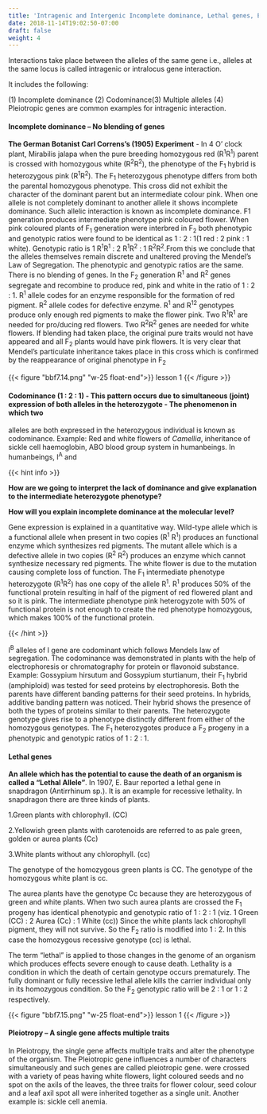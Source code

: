 ```yaml
---
title: 'Intragenic and Intergenic Incomplete dominance, Lethal genes, Epistasis'
date: 2018-11-14T19:02:50-07:00
draft: false
weight: 4
---
```


Interactions take place between the alleles of
the same gene i.e., alleles at the same locus is
called intragenic or intralocus gene interaction.

It includes the following:

(1) Incomplete dominance (2) Codominance(3) Multiple alleles (4) Pleiotropic genes are
common examples for intragenic interaction.

#### Incomplete dominance – No blending of genes

**The German Botanist Carl Correns’s (1905) Experiment** - In 4 O’ clock plant, Mirabilis jalapa when the pure breeding homozygous
red (R<sup>1</sup>R<sup>1</sup>) parent is crossed with homozygous
white (R<sup>2</sup>R<sup>2</sup>), the phenotype of the F<sub>1</sub> hybrid is
heterozygous pink (R<sup>1</sup>R<sup>2</sup>). The F<sub>1</sub> heterozygous
phenotype differs from both the parental
homozygous phenotype. This cross did not
exhibit the character of the dominant parent but
an intermediate colour pink. When one allele
is not completely dominant to another allele
it shows incomplete dominance. Such allelic
interaction is known as incomplete dominance.
F1 generation produces intermediate phenotype
pink coloured flower. When pink coloured
plants of F<sub>1</sub> generation were interbred in F<sub>2</sub> both
phenotypic and genotypic ratios were found to
be identical as 1 : 2 : 1(1 red : 2 pink : 1 white).
Genotypic ratio is 1 R<sup>1</sup>R<sup>1</sup> : 2 R<sup>1</sup>R<sup>2</sup> : 1 R<sup>2</sup>R<sup>2</sup>.From
this we conclude that the alleles themselves
remain discrete and unaltered proving the
Mendel’s Law of Segregation. The phenotypic and genotypic ratios are the same. There is no
blending of genes. In the F<sub>2</sub> generation R<sup>1</sup> and
R<sup>2</sup> genes segregate and recombine to produce
red, pink and white in the ratio of 1 : 2 : 1. R<sup>1</sup>
allele codes for an enzyme responsible for the
formation of red pigment. R<sup>2</sup> allele codes for
defective enzyme. R<sup>1</sup> and R<sup>12</sup> genotypes produce
only enough red pigments to make the flower
pink. Two R<sup>1</sup>R<sup>1</sup> are needed for pro/ducing red
flowers. Two R<sup>2</sup>R<sup>2</sup> genes are needed for white
flowers. If blending had taken place, the original
pure traits would not have appeared and all F<sub>2</sub>
plants would have pink flowers. It is very clear
that Mendel’s particulate inheritance takes
place in this cross which is confirmed by the
reappearance of original phenotype in F<sub>2</sub>

{{< figure "bbf7.14.png" "w-25 float-end">}}
lesson 1
{{< /figure >}}


#### Codominance (1 : 2 : 1) - This pattern occurs due to simultaneous (joint) expression of both alleles in the heterozygote - The phenomenon in which two

alleles are both expressed in the heterozygous
individual is known as codominance. Example:
Red and white flowers of *Camellia*, inheritance
of sickle cell haemoglobin, ABO blood group
system in humanbeings. In humanbeings, I<sup>A</sup> and

{{< hint info >}}


**How are we going to interpret the lack of dominance and give explanation to the intermediate heterozygote phenotype?**

**How will you explain incomplete dominance at the molecular level?**

Gene expression is explained in a quantitative
way. Wild-type allele which is a functional
allele when present in two copies (R<sup>1</sup> R<sup>1</sup>)
produces an functional enzyme which
synthesizes red pigments. The mutant allele
which is a defective allele in two copies (R<sup>2</sup> R<sup>2</sup>)
produces an enzyme which cannot synthesize
necessary red pigments. The white flower is
due to the mutation causing complete loss
of function. The F<sub>1</sub> intermediate phenotype
heterozygote (R<sup>1</sup>R<sup>2</sup>) has one copy of the allele
R<sup>1</sup>. R<sup>1</sup> produces 50% of the functional protein
resulting in half of the pigment of red flowered
plant and so it is pink. The intermediate
phenotype pink heterogyzote with 50% of
functional protein is not enough to create the
red phenotype homozygous, which makes
100% of the functional protein.

{{< /hint >}}


I<sup>B</sup> alleles of I gene are codominant which follows
Mendels law of segregation. The codominance
was demonstrated in plants with the help of
electrophoresis or chromatography for protein
or flavonoid substance. Example: Gossypium
hirsutum and Gossypium sturtianum, their F<sub>1</sub>
hybrid (amphiploid) was tested for seed proteins
by electrophoresis. Both the parents have
different banding patterns for their seed proteins.
In hybrids, additive banding pattern was noticed.
Their hybrid shows the presence of both the
types of proteins similar to their parents.
The heterozygote genotype gives rise to a
phenotype distinctly different from either of the
homozygous genotypes. The F<sub>1</sub> heterozygotes
produce a F<sub>2</sub> progeny in a phenotypic and
genotypic ratios of 1 : 2 : 1.

#### Lethal genes

**An allele which has the potential to cause the death of an organism is called a “Lethal Allele”**. In 1907, E. Baur reported a lethal gene in
snapdragon (Antirrhinum sp.). It is an example
for recessive lethality. In snapdragon there are
three kinds of plants.

1.Green plants with chlorophyll. (CC)

2.Yellowish green plants with carotenoids are referred to as pale green, golden or aurea plants (Cc)

3.White plants without any chlorophyll. (cc)

The genotype of the homozygous green plants is CC. The genotype of the homozygous white plant is cc.

The aurea plants have the genotype Cc
because they are heterozygous of green and
white plants. When two such aurea plants
are crossed the F<sub>1</sub> progeny has identical
phenotypic and genotypic ratio of 1 : 2 : 1 (viz.
1 Green (CC) : 2 Aurea (Cc) : 1 White (cc))
Since the white plants lack chlorophyll
pigment, they will not survive. So the F<sub>2</sub>
ratio is modified into 1 : 2. In this case the
homozygous recessive genotype (cc) is lethal.

The term “lethal” is applied to those
changes in the genome of an organism which
produces effects severe enough to cause death.
Lethality is a condition in which the death of
certain genotype occurs prematurely. The fully
dominant or fully recessive lethal allele kills
the carrier individual only in its homozygous
condition. So the F<sub>2</sub> genotypic ratio will be 2 : 1
or 1 : 2 respectively.


{{< figure "bbf7.15.png" "w-25 float-end">}}
lesson 1
{{< /figure >}}


#### Pleiotropy – A single gene affects multiple traits

In Pleiotropy, the single gene affects multiple
traits and alter the phenotype of the organism.
The Pleiotropic gene influences a number of characters simultaneously and such genes
are called pleiotropic gene. were crossed with
a variety of peas having white flowers, light
coloured seeds and no spot on the axils of the
leaves, the three traits for flower colour, seed
colour and a leaf axil spot all were inherited
together as a single unit. Another example is:
sickle cell anemia.


